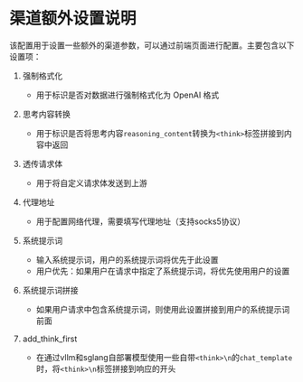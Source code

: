 # 渠道额外设置说明

该配置用于设置一些额外的渠道参数，可以通过前端页面进行配置。主要包含以下设置项：

1. 强制格式化
    - 用于标识是否对数据进行强制格式化为 OpenAI 格式


2. 思考内容转换
    - 用于标识是否将思考内容`reasoning_content`转换为`<think>`标签拼接到内容中返回

3. 透传请求体
    - 用于将自定义请求体发送到上游

4. 代理地址
    - 用于配置网络代理，需要填写代理地址（支持socks5协议）

5. 系统提示词
    - 输入系统提示词，用户的系统提示词将优先于此设置
    - 用户优先：如果用户在请求中指定了系统提示词，将优先使用用户的设置

6. 系统提示词拼接
    - 如果用户请求中包含系统提示词，则使用此设置拼接到用户的系统提示词前面

7. add_think_first
   - 在通过vllm和sglang自部署模型使用一些自带`<think>\n`的`chat_template`时，将`<think>\n`标签拼接到响应的开头
